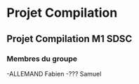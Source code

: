 # Projet Compilation

## Projet Compilation M1 SDSC

### Membres du groupe

-ALLEMAND Fabien
-??? Samuel